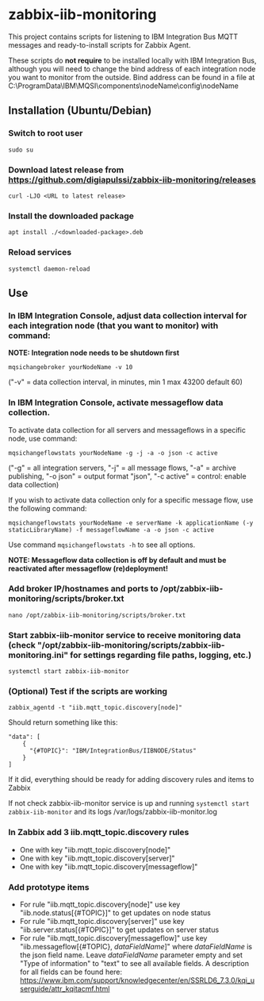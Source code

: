 # zabbix-iib-monitoring

This project contains scripts for listening to IBM Integration Bus MQTT messages and ready-to-install scripts for Zabbix Agent. 

These scripts do **not require** to be installed locally with IBM Integration Bus, although you will need to change the bind address of each integration node you want to monitor from the outside. Bind address can be found in a file at C:\ProgramData\IBM\MQSI\components\nodeName\config\nodeName

## Installation (Ubuntu/Debian)

### Switch to root user

```sudo su```

### Download latest release from https://github.com/digiapulssi/zabbix-iib-monitoring/releases

```curl -LJO <URL to latest release>```

### Install the downloaded package 

```apt install ./<downloaded-package>.deb```

### Reload services

```systemctl daemon-reload```

## Use

### In IBM Integration Console, adjust data collection interval for each integration node (that you want to monitor) with command:

**NOTE: Integration node needs to be shutdown first**

```mqsichangebroker yourNodeName -v 10```

("-v" = data collection interval, in minutes, min 1 max 43200 default 60)

### In IBM Integration Console, activate messageflow data collection.

To activate data collection for all servers and messageflows in a specific node, use command:

```mqsichangeflowstats yourNodeName -g -j -a -o json -c active```

("-g" = all integration servers, "-j" = all message flows, "-a" = archive publishing, "-o json" = output format "json", "-c active" = control: enable data collection)

If you wish to activate data collection only for a specific message flow, use the following command:

```mqsichangeflowstats yourNodeName -e serverName -k applicationName (-y staticLibraryName) -f messageflowName -a -o json -c active```

Use command ```mqsichangeflowstats -h``` to see all options.

**NOTE: Messageflow data collection is off by default and must be reactivated after messageflow (re)deployment!**


### Add broker IP/hostnames and ports to /opt/zabbix-iib-monitoring/scripts/broker.txt

```nano /opt/zabbix-iib-monitoring/scripts/broker.txt```

### Start zabbix-iib-monitor service to receive monitoring data (check "/opt/zabbix-iib-monitoring/scripts/zabbix-iib-monitoring.ini" for settings regarding file paths, logging, etc.)

```systemctl start zabbix-iib-monitor```

### (Optional) Test if the scripts are working

```zabbix_agentd -t "iib.mqtt_topic.discovery[node]"```

Should return something like this:
```
"data": [
    {
      "{#TOPIC}": "IBM/IntegrationBus/IIBNODE/Status"
    }
]
```

If it did, everything should be ready for adding discovery rules and items to Zabbix

If not check zabbix-iib-monitor service is up and running ```systemctl start zabbix-iib-monitor``` and its logs /var/logs/zabbix-iib-monitor.log

### In Zabbix add 3 iib.mqtt_topic.discovery rules
   - One with key "iib.mqtt_topic.discovery[node]"
   - One with key "iib.mqtt_topic.discovery[server]"
   - One with key "iib.mqtt_topic.discovery[messageflow]"
   
### Add prototype items
   - For rule "iib.mqtt_topic.discovery[node]" use key "iib.node.status[{#TOPIC}]" to get updates on node status
   - For rule "iib.mqtt_topic.discovery[server]" use key "iib.server.status[{#TOPIC}]" to get updates on server status
   - For rule "iib.mqtt_topic.discovery[messageflow]" use key "iib.messageflow[{#TOPIC}, *dataFieldName*]" where *dataFieldName* is the json field name. Leave *dataFieldName* parameter empty and set "Type of information" to "text" to see all available fields. A description for all fields can be found here: https://www.ibm.com/support/knowledgecenter/en/SSRLD6_7.3.0/kqi_userguide/attr_kqitacmf.html



